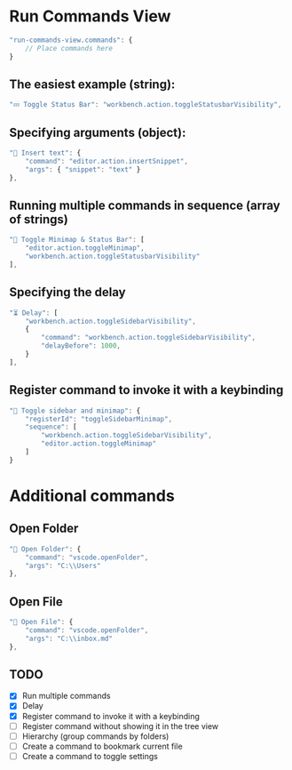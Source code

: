 # Run Commands View

```javascript
"run-commands-view.commands": {
	// Place commands here
}
```

## The easiest example (string):

```javascript
"💤 Toggle Status Bar": "workbench.action.toggleStatusbarVisibility",
```

## Specifying arguments (object):

```javascript
"🔶 Insert text": {
	"command": "editor.action.insertSnippet",
	"args": { "snippet": "text" }
},
```

## Running multiple commands in sequence (array of strings)

```javascript
"📒 Toggle Minimap & Status Bar": [
	"editor.action.toggleMinimap",
	"workbench.action.toggleStatusbarVisibility"
],
```

## Specifying the delay

```javascript
"⏳ Delay": [
	"workbench.action.toggleSidebarVisibility",
	{
		"command": "workbench.action.toggleSidebarVisibility",
		"delayBefore": 1000,
	}
],
```

## Register command to invoke it with a keybinding

```javascript
"📜 Toggle sidebar and minimap": {
	"registerId": "toggleSidebarMinimap",
	"sequence": [
		"workbench.action.toggleSidebarVisibility",
		"editor.action.toggleMinimap"
	]
}
```

# Additional commands

## Open Folder

```javascript
"📁 Open Folder": {
	"command": "vscode.openFolder",
	"args": "C:\\Users"
},
```

## Open File

```javascript
"📝 Open File": {
	"command": "vscode.openFolder",
	"args": "C:\\inbox.md"
},
```

## TODO

- [x] Run multiple commands
- [x] Delay
- [x] Register command to invoke it with a keybinding
- [ ] Register command without showing it in the tree view
- [ ] Hierarchy (group commands by folders)
- [ ] Create a command to bookmark current file
- [ ] Create a command to toggle settings
